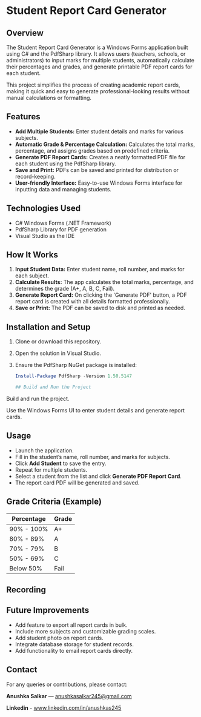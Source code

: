 # Student Report Card Generator

## Overview

The Student Report Card Generator is a Windows Forms application built using C# and the PdfSharp library. It allows users (teachers, schools, or administrators) to input marks for multiple students, automatically calculate their percentages and grades, and generate printable PDF report cards for each student.

This project simplifies the process of creating academic report cards, making it quick and easy to generate professional-looking results without manual calculations or formatting.

## Features

- **Add Multiple Students:** Enter student details and marks for various subjects.
- **Automatic Grade & Percentage Calculation:** Calculates the total marks, percentage, and assigns grades based on predefined criteria.
- **Generate PDF Report Cards:** Creates a neatly formatted PDF file for each student using the PdfSharp library.
- **Save and Print:** PDFs can be saved and printed for distribution or record-keeping.
- **User-friendly Interface:** Easy-to-use Windows Forms interface for inputting data and managing students.

## Technologies Used

- C# Windows Forms (.NET Framework)
- PdfSharp Library for PDF generation
- Visual Studio as the IDE

## How It Works

1. **Input Student Data:** Enter student name, roll number, and marks for each subject.
2. **Calculate Results:** The app calculates the total marks, percentage, and determines the grade (A+, A, B, C, Fail).
3. **Generate Report Card:** On clicking the 'Generate PDF' button, a PDF report card is created with all details formatted professionally.
4. **Save or Print:** The PDF can be saved to disk and printed as needed.

## Installation and Setup

1. Clone or download this repository.
2. Open the solution in Visual Studio.
3. Ensure the PdfSharp NuGet package is installed:

   ```powershell
   Install-Package PdfSharp -Version 1.50.5147

   ## Build and Run the Project

Build and run the project.

Use the Windows Forms UI to enter student details and generate report cards.

## Usage

- Launch the application.
- Fill in the student’s name, roll number, and marks for subjects.
- Click **Add Student** to save the entry.
- Repeat for multiple students.
- Select a student from the list and click **Generate PDF Report Card**.
- The report card PDF will be generated and saved.

## Grade Criteria (Example)

| Percentage   | Grade |
|--------------|-------|
| 90% - 100%   | A+    |
| 80% - 89%    | A     |
| 70% - 79%    | B     |
| 50% - 69%    | C     |
| Below 50%    | Fail  |

## Recording



## Future Improvements

- Add feature to export all report cards in bulk.
- Include more subjects and customizable grading scales.
- Add student photo on report cards.
- Integrate database storage for student records.
- Add functionality to email report cards directly.


## Contact

For any queries or contributions, please contact:  

**Anushka Salkar** — anushkasalkar245@gmail.com

**Linkedin** - www.linkedin.com/in/anushkas245
